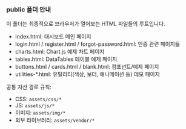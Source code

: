 ### public 폴더 안내

이 폴더는 최종적으로 브라우저가 열어보는 HTML 파일들의 루트입니다.

- index.html: 대시보드 메인 페이지
- login.html / register.html / forgot-password.html: 인증 관련 페이지들
- charts.html: Chart.js 예제 차트 페이지
- tables.html: DataTables 테이블 예제 페이지
- buttons.html / cards.html / blank.html: 컴포넌트/예제 페이지
- utilities-*.html: 유틸리티(색상, 보더, 애니메이션 등) 데모 페이지

공통 자산 경로 규칙:
- CSS: `assets/css/*`
- JS: `assets/js/*`
- 이미지: `assets/img/*`
- 외부 라이브러리: `assets/vendor/*`

